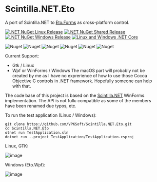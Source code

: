 # Scintilla.NET.Eto
A port of Scintilla.NET to [Eto.Forms](https://github.com/picoe/Eto) as cross-platform control. 

[![.NET NuGet Linux Release](https://github.com/VPKSoft/Scintilla.NET.Eto/actions/workflows/dotnet_nuget_linux.yml/badge.svg)](https://github.com/VPKSoft/Scintilla.NET.Eto/actions/workflows/dotnet_nuget_linux.yml) [![.NET NuGet Shared Release](https://github.com/VPKSoft/Scintilla.NET.Eto/actions/workflows/dotnet_nuget_shared.yml/badge.svg)](https://github.com/VPKSoft/Scintilla.NET.Eto/actions/workflows/dotnet_nuget_shared.yml) [![.NET NuGet Windows Release](https://github.com/VPKSoft/Scintilla.NET.Eto/actions/workflows/dotnet-nuget_windows.yml/badge.svg)](https://github.com/VPKSoft/Scintilla.NET.Eto/actions/workflows/dotnet-nuget_windows.yml) [![Linux and Windows .NET Core](https://github.com/VPKSoft/Scintilla.NET.Eto/actions/workflows/dotnet.yml/badge.svg)](https://github.com/VPKSoft/Scintilla.NET.Eto/actions/workflows/dotnet.yml)

![Nuget](https://img.shields.io/nuget/v/Scintilla.NET.EtoForms.Shared) ![Nuget](https://img.shields.io/nuget/v/Scintilla.NET.EtoForms.GTK) ![Nuget](https://img.shields.io/nuget/v/Scintilla.NET.Eto.Linux) ![Nuget](https://img.shields.io/nuget/v/Scintilla.NET.EtoForms.WinForms) ![Nuget](https://img.shields.io/nuget/v/Scintilla.NET.EtoForms.Wpf) ![Nuget](https://img.shields.io/nuget/v/Scintilla.NET.Eto.Windows)

Current Support:
  * Gtk / Linux
  * Wpf or WinForms / Windows
The macOS part will probably not be created by me as I have no exprerience of how to use those Cocoa Objective C controls in .NET framework. Hopefully someone can help with that.

The code base of this project is based on the [Scintilla.NET](https://github.com/VPKSoft/Scintilla.NET) WinForms implementation. The API is not fullu compatible as some of the members have been renamed due typos, etc.

To run the test application (Linux / Windows):
```
git clone https://github.com/VPKSoft/Scintilla.NET.Eto.git
cd Scintilla.NET.Eto
otnet run TestApplication.sln
dotnet run --project TestApplication/TestApplication.csproj
```

Linux, GTK:

![image](https://user-images.githubusercontent.com/40712699/218517348-cb1b2feb-ab38-4b79-ab26-2a8ebe835dbe.png)

Windows (Eto.Wpf):

![image](https://user-images.githubusercontent.com/40712699/218517561-703e6fae-9d38-438b-a55a-6a2c8340a4e2.png)
